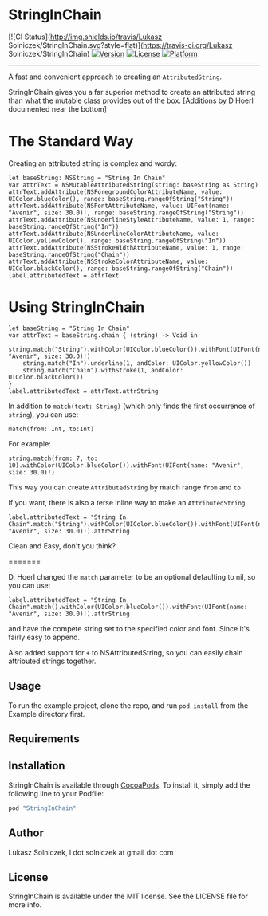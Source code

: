 # StringInChain

[![CI Status](http://img.shields.io/travis/Lukasz Solniczek/StringInChain.svg?style=flat)](https://travis-ci.org/Lukasz Solniczek/StringInChain)
[![Version](https://img.shields.io/cocoapods/v/StringInChain.svg?style=flat)](http://cocoapods.org/pods/StringInChain)
[![License](https://img.shields.io/cocoapods/l/StringInChain.svg?style=flat)](http://cocoapods.org/pods/StringInChain)
[![Platform](https://img.shields.io/cocoapods/p/StringInChain.svg?style=flat)](http://cocoapods.org/pods/StringInChain)

----

A fast and convenient  approach to creating an `AttributedString`.

StringInChain gives you a far  superior method to create an attributed string than what the mutable class provides out of the box. [Additions by D Hoerl documented near the bottom]

# The Standard Way

Creating an attributed string is complex and wordy:

```
let baseString: NSString = "String In Chain"
var attrText = NSMutableAttributedString(string: baseString as String)
attrText.addAttribute(NSForegroundColorAttributeName, value: UIColor.blueColor(), range: baseString.rangeOfString("String"))
attrText.addAttribute(NSFontAttributeName, value: UIFont(name: "Avenir", size: 30.0)!, range: baseString.rangeOfString("String"))
attrText.addAttribute(NSUnderlineStyleAttributeName, value: 1, range: baseString.rangeOfString("In"))
attrText.addAttribute(NSUnderlineColorAttributeName, value: UIColor.yellowColor(), range: baseString.rangeOfString("In"))
attrText.addAttribute(NSStrokeWidthAttributeName, value: 1, range: baseString.rangeOfString("Chain"))
attrText.addAttribute(NSStrokeColorAttributeName, value: UIColor.blackColor(), range: baseString.rangeOfString("Chain"))
label.attributedText = attrText
```

# Using StringInChain

```
let baseString = "String In Chain"
var attrText = baseString.chain { (string) -> Void in
    string.match("String").withColor(UIColor.blueColor()).withFont(UIFont(name: "Avenir", size: 30.0)!)
    string.match("In").underline(1, andColor: UIColor.yellowColor())
    string.match("Chain").withStroke(1, andColor: UIColor.blackColor())
}
label.attributedText = attrText.attrString
```

In addition to `match(text: String)` (which only finds the first occurrence of `string`), you can use:
```
match(from: Int, to:Int)
```
For example:
```
string.match(from: 7, to: 10).withColor(UIColor.blueColor()).withFont(UIFont(name: "Avenir", size: 30.0)!)
```
This way you can create `AttributedString` by match range `from` and `to`

If you want, there is also a terse inline way to make an `AttributedString`

```
label.attributedText = "String In Chain".match("String").withColor(UIColor.blueColor()).withFont(UIFont(name: "Avenir", size: 30.0)!).attrString
```

Clean and Easy, don't you think?

=======

D. Hoerl changed the `match` parameter to be an optional defaulting to nil, so you can use:

```
label.attributedText = "String In Chain".match().withColor(UIColor.blueColor()).withFont(UIFont(name: "Avenir", size: 30.0)!).attrString
```

and have the compete string set to the specified color and font. Since it's fairly easy to append.

Also added support for `+` to NSAttributedString, so you can easily chain attributed strings together.

## Usage

To run the example project, clone the repo, and run `pod install` from the Example directory first.

## Requirements

## Installation

StringInChain is available through [CocoaPods](http://cocoapods.org). To install
it, simply add the following line to your Podfile:

```ruby
pod "StringInChain"
```

## Author

Lukasz Solniczek, l dot solniczek at gmail dot com

## License

StringInChain is available under the MIT license. See the LICENSE file for more info.
